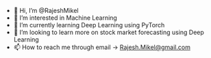 - 👋 Hi, I’m @RajeshMikel
- 👀 I’m interested in Machine Learning
- 🌱 I’m currently learning Deep Learning using PyTorch
- 💞️ I’m looking to learn more on stock market forecasting using Deep Learning
- 📫 How to reach me through email -> Rajesh.Mikel@gmail.com

<!---
RajeshMikel/RajeshMikel is a ✨ special ✨ repository because its `README.md` (this file) appears on your GitHub profile.
You can click the Preview link to take a look at your changes.
--->
